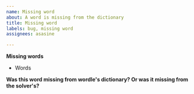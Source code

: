 ```yaml
---
name: Missing word
about: A word is missing from the dictionary
title: Missing word
labels: bug, missing word
assignees: asasine

---
```


**Missing words**
- Words

**Was this word missing from wordle's dictionary? Or was it missing from the solver's?**
